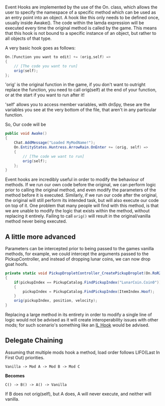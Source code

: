 Event Hooks are implemented by the use of the On. class, which allows the user to specify the namespace of a specific method which can be used as an entry point into an object. A hook like this only needs to be defined once, usually inside Awake(). The code within the lamda expression will be executed every time the original method is called by the game. This means that this hook is not bound to a specific instance of an object, but rather to all objects of that type.

A very basic hook goes as follows:

```csharp
On.[Function you want to edit] += (orig,self) =>
{
    // [The code you want to run]
    orig(self);
};
```

'orig' is the original function in the game, if you don't want to outright replace the function, you need to call orig(self) at the end of your function, or at the start if you want to run after it!

'self' allows you to access member variables, with dnSpy, these are the variables you see at the very bottom of the file, that aren't in any particular function.

So, Our code will be 

```csharp
public void Awake()
{
    Chat.AddMessage("Loaded MyModName!");
    On.EntityStates.Huntress.ArrowRain.OnEnter += (orig, self) =>
    {
        // [The code we want to run]
        orig(self);
    };
}
```

Event hooks are incredibly useful in order to modify the behaviour of methods. If we run our own code before the original, we can perform logic prior to calling the original method, and even modify the parameters of the method before it is executed. Similarly, if we run our code after the original, the original will still perform its intended task, but will also execute our code on top of it. One problem that many people will find with this method, is that we are unable to modify the logic that exists within the method, without replacing it entirely. Failing to call `orig()` will result in the original/vanilla method never being executed.

## A little more advanced

Parameters can be intercepted prior to being passed to the games vanilla methods, for example, we could intercept the arguments passed to the PickupController, and instead of dropping lunar coins, we can now drop goat hoofs.

```csharp
private static void PickupDropletController_CreatePickupDroplet(On.RoR2.PickupDropletController.orig_CreatePickupDroplet orig, PickupIndex pickupIndex, UnityEngine.Vector3 position, UnityEngine.Vector3 velocity)
{
    if(pickupIndex == PickupCatalog.FindPickupIndex("LunarCoin.Coin0"))
    {
        pickupIndex = PickupCatalog.FindPickupIndex(ItemIndex.Hoof);
    }
    orig(pickupIndex, position, velocity);
}
```

Replacing a large method in its entirety in order to modify a single line of logic would not be advised as it will create interoperability issues with other mods; for such scenario's something like an [IL Hook](https://github.com/risk-of-thunder/R2Wiki/wiki/Working-with-IL) would be advised.

## **Delegate Chaining**

Assuming that multiple mods hook a method, load order follows LIFO(Last In First Out) priorities.

`Vanilla -> Mod A -> Mod B -> Mod C`

**Becomes**

`C() -> B() -> A() -> Vanilla`

If B does not orig(self), but A does, A will never execute, and neither will vanilla.